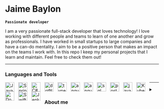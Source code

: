 # Jaime Baylon
**`Passionate developer`**

<!--
**jaimefx/jaimefx** is a ✨ _special_ ✨ repository because its `README.md` (this file) appears on your GitHub profile.

Here are some ideas to get you started:

- 🔭 I’m currently working on ...
- 🌱 I’m currently learning ...
- 👯 I’m looking to collaborate on ...
- 🤔 I’m looking for help with ...
- 💬 Ask me about ...
- 📫 How to reach me: ...
- 😄 Pronouns: ...
- ⚡ Fun fact: ...
-->
<p>
I am a very passionate full-stack developer that loves technology! I love working with different people and teams to learn of one another and grow as professionals.  I have worked in small startups to large companies and have a can-do mentality.  I aim to be a positive person that makes an impact on the teams I work with.  In this repo I keep my personal projects that I learn and maintain.  Feel free to check them out!
</p>

---

### Languages and Tools

  <img align="left" alt="Java" width="30px" style="padding-right:10px" src="https://cdn.jsdelivr.net/gh/devicons/devicon@latest/icons/java/java-original.svg" />
  <img align="left" alt="Spring" width="30px" style="padding-right:10px" src="https://cdn.jsdelivr.net/gh/devicons/devicon@latest/icons/spring/spring-original.svg" />
  <img align="left" alt="C#" width="30px" style="padding-right:10px" src="https://cdn.jsdelivr.net/gh/devicons/devicon@latest/icons/csharp/csharp-original.svg" />
  <img align="left" alt="dotNet" width="30px" style="padding-right:10px" src="https://cdn.jsdelivr.net/gh/devicons/devicon@latest/icons/dotnetcore/dotnetcore-original.svg" />
  <img align="left" alt="typescript" width="30px" style="padding-right:10px" src="https://cdn.jsdelivr.net/gh/devicons/devicon@latest/icons/typescript/typescript-original.svg" />
  <img align="left" alt="angular" width="30px" style="padding-right:10px" src="https://cdn.jsdelivr.net/gh/devicons/devicon@latest/icons/angular/angular-original.svg" />
  <img align="left" alt="angular material" width="30px" style="padding-right:10px" src="https://cdn.jsdelivr.net/gh/devicons/devicon@latest/icons/angularmaterial/angularmaterial-original.svg" />
  <img align="left" alt="sql" width="30px" style="padding-right:10px" src="https://cdn.jsdelivr.net/gh/devicons/devicon@latest/icons/azuresqldatabase/azuresqldatabase-original.svg" />
  <img align="left" alt="postgress" width="30px" style="padding-right:10px" src="https://cdn.jsdelivr.net/gh/devicons/devicon@latest/icons/postgresql/postgresql-original.svg" />
  <img align="left" alt="javascript" width="30px" style="padding-right:10px" src="https://cdn.jsdelivr.net/gh/devicons/devicon@latest/icons/javascript/javascript-original.svg" />
  <img align="left" alt="Kubernetes" width="30px" style="padding-right:10px" src="https://cdn.jsdelivr.net/gh/devicons/devicon@latest/icons/kubernetes/kubernetes-original.svg" />
  <img align="left" alt="Docker" width="30px" style="padding-right:10px" src="https://cdn.jsdelivr.net/gh/devicons/devicon@latest/icons/docker/docker-original.svg" />
  <img align="left" alt="Swift" width="30px" style="padding-right:10px" src="https://cdn.jsdelivr.net/gh/devicons/devicon@latest/icons/swift/swift-original.svg" />
  <img align="left" alt="Jenkins" width="30px" style="padding-right:10px" src="https://cdn.jsdelivr.net/gh/devicons/devicon@latest/icons/jenkins/jenkins-line.svg" />


---

<details>
  <summary><h3>About me</h3></summary>
  I started my journey as a student in San Diego State University.  During and after completing my courses I spent some time traveling, this experience opened up my eyes in the way I see the world and made me realize how much is out there, which in turn reflects on how I view technology.
  I started my career in start ups and small companies.  In here I did not have the support of dedicated teams for different business aspect so we had to adapt and fix whatever was needed on a daily basis.  This highlighted my adaptability and it's importance in this field.  After moving on to larger companies I still kept that startup mentality in the sense that I need to adapt to whatever the next day comes and ultmately solve things in a way that not only makes sense logically, but as a costumer that it solves their pain points.  
</details>
